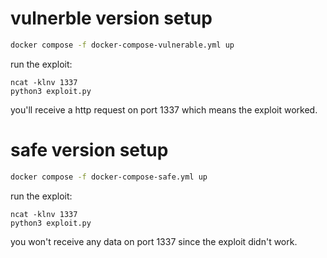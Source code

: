 # vulnerble version setup

```bash
docker compose -f docker-compose-vulnerable.yml up
```
run the exploit:
```
ncat -klnv 1337
python3 exploit.py
```
you'll receive a http request on port 1337 which means the exploit worked.

# safe version setup

```bash
docker compose -f docker-compose-safe.yml up
```
run the exploit:
```
ncat -klnv 1337
python3 exploit.py
```
you won't receive any data on port 1337 since the exploit didn't work.
